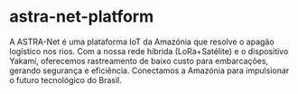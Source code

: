 # astra-net-platform
A ASTRA-Net é uma plataforma IoT da Amazónia que resolve o apagão logístico nos rios. Com a nossa rede híbrida (LoRa+Satélite) e o dispositivo Yakamí, oferecemos rastreamento de baixo custo para embarcações, gerando segurança e eficiência. Conectamos a Amazónia para impulsionar o futuro tecnológico do Brasil.
